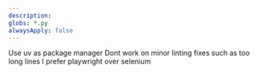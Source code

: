 ```yaml
---
description: 
globs: *.py
alwaysApply: false
---
```

Use uv as package manager
Dont work on minor linting fixes such as too long lines
I prefer playwright over selenium
